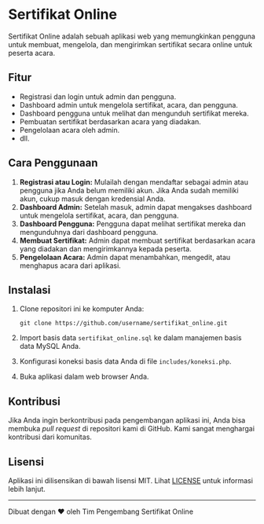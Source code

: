 # Sertifikat Online

Sertifikat Online adalah sebuah aplikasi web yang memungkinkan pengguna untuk membuat, mengelola, dan mengirimkan sertifikat secara online untuk peserta acara.

## Fitur

- Registrasi dan login untuk admin dan pengguna.
- Dashboard admin untuk mengelola sertifikat, acara, dan pengguna.
- Dashboard pengguna untuk melihat dan mengunduh sertifikat mereka.
- Pembuatan sertifikat berdasarkan acara yang diadakan.
- Pengelolaan acara oleh admin.
- dll.

## Cara Penggunaan

1. **Registrasi atau Login:** Mulailah dengan mendaftar sebagai admin atau pengguna jika Anda belum memiliki akun. Jika Anda sudah memiliki akun, cukup masuk dengan kredensial Anda.
2. **Dashboard Admin:** Setelah masuk, admin dapat mengakses dashboard untuk mengelola sertifikat, acara, dan pengguna.
3. **Dashboard Pengguna:** Pengguna dapat melihat sertifikat mereka dan mengunduhnya dari dashboard pengguna.
4. **Membuat Sertifikat:** Admin dapat membuat sertifikat berdasarkan acara yang diadakan dan mengirimkannya kepada peserta.
5. **Pengelolaan Acara:** Admin dapat menambahkan, mengedit, atau menghapus acara dari aplikasi.

## Instalasi

1. Clone repositori ini ke komputer Anda:

    ```
    git clone https://github.com/username/sertifikat_online.git
    ```

2. Import basis data `sertifikat_online.sql` ke dalam manajemen basis data MySQL Anda.
3. Konfigurasi koneksi basis data Anda di file `includes/koneksi.php`.
4. Buka aplikasi dalam web browser Anda.

## Kontribusi

Jika Anda ingin berkontribusi pada pengembangan aplikasi ini, Anda bisa membuka *pull request* di repositori kami di GitHub. Kami sangat menghargai kontribusi dari komunitas.

## Lisensi

Aplikasi ini dilisensikan di bawah lisensi MIT. Lihat [LICENSE](LICENSE) untuk informasi lebih lanjut.

---

Dibuat dengan ❤️ oleh Tim Pengembang Sertifikat Online
